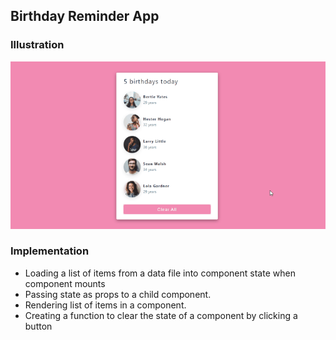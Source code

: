 ## Birthday Reminder App

### Illustration

![](./homescreen.gif)

### Implementation

-  Loading a list of items from a data file into component state when component mounts
-  Passing state as props to a child component.
-  Rendering list of items in a component.
-  Creating a function to clear the state of a component by clicking a button

